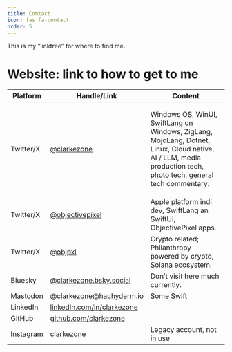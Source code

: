 ```yaml
---
title: Contact
icon: fas fa-contact
order: 5
---
```


This is my “linktree” for where to find me.

# Website: link to how to get to me

| **Platform** | **Handle/Link**                                                  | Content                                                                                                                                                        |
| ------------ | ---------------------------------------------------------------- | -------------------------------------------------------------------------------------------------------------------------------------------------------------- |
| Twitter/X    | [@clarkezone](https://x.com/clarkezone)                          | <p>Windows OS, WinUI, SwiftLang on Windows, ZigLang, MojoLang, Dotnet, Linux, Cloud native, AI / LLM, media production tech, photo tech, general tech commentary.</p> |
| Twitter/X    | [@objectivepixel](https://x.com/objectivepixel)                  | Apple platform indi dev, SwiftLang an SwiftUI, ObjectivePixel apps.                                                                                            |
| Twitter/X    | [@objpxl](https://x.com/objpxl)                                  | Crypto related; Philanthropy powered by crypto, Solana ecosystem.                                                                                              |
| Bluesky      | [@clarkezone.bsky.social](https://@clarkezone.bsky.social)       | Don’t visit here much currently.                                                                                                                               |
| Mastodon     | [@clarkezone@hachyderm.io](mailto:clarkezone@hachyderm.io)       | Some Swift                                                                                                                                                     |
| LinkedIn     | [linkedIn.com/in/clarkezone](https://linkedin.com/in/clarkezone) |                                                                                                                                                                |
| GitHub       | [github.com/clarkezone](https://github.com/clarkezone)           |                                                                                                                                                                |
| Instagram    | clarkezone                                                       | Legacy account, not in use                                                                                                                                     |
